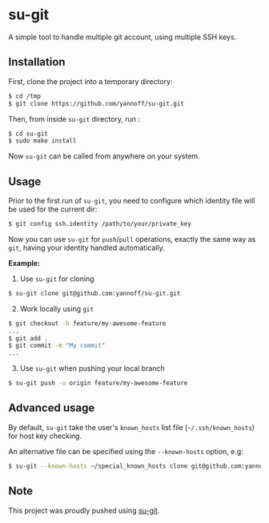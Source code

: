 # su-git

A simple tool to handle multiple git account, using multiple SSH keys.

## Installation

First, clone the project into a temporary directory:

```bash
$ cd /tmp
$ git clone https://github.com/yannoff/su-git.git
```
Then, from inside `su-git` directory, run :

```bash
$ cd su-git
$ sudo make install
```

Now `su-git` can be called from anywhere on your system.

## Usage

Prior to the first run of `su-git`, you need to configure which identity file will be used for the current dir:

```bash
$ git config ssh.identity /path/to/your/private_key
```
Now you can use `su-git` for `push`/`pull` operations, exactly the same way as `git`, having your identity handled automatically.

**Example:**

1. Use `su-git` for cloning

```bash
$ su-git clone git@github.com:yannoff/su-git.git
```

2. Work locally using `git`

```bash
$ git checkout -b feature/my-awesome-feature
...
$ git add .
$ git commit -m "My commit"
...
```

3. Use `su-git` when pushing your local branch

```bash
$ su-git push -u origin feature/my-awesome-feature
```


## Advanced usage

By default, `su-git` take the user's `known_hosts` list file (`~/.ssh/known_hosts`) for host key checking.

An alternative file can be specified using the `--known-hosts` option, e.g:

```bash
$ su-git --known-hosts ~/special_known_hosts clone git@github.com:yannoff/su-git.git
```


## Note

This project was proudly pushed using [su-git](https://github.com/yannoff/su-git "su-git project").
